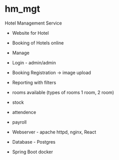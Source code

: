 # hm_mgt
Hotel Management Service



- Website for Hotel
- Booking of Hotels online
- Manage 
 - Login - admin/admin
 - Booking Registration -> image upload
 - Reporting with filters
 - rooms available (types of rooms 1 room, 2 room)


 - stock
 - attendence
 - payroll



- Webserver - apache httpd, nginx, React
- Database - Postgres
- Spring Boot docker
